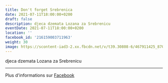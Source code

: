 ```yaml
---
title: Don't forget Srebrenica
date: 2021-07-11T18:00:00+0200
draft: false
description: djeca dzemata Lozana za Srebrenicu
eventDate: 2021-07-11T18:00:00+0200
location: ''
facebook_id: '216159003711963'
weight: 30
image: https://scontent-iad3-2.xx.fbcdn.net/v/t39.30808-6/467911425_8702124949883247_8451066247417132989_n.jpg?_nc_cat=103&ccb=1-7&_nc_sid=9e60e4&_nc_ohc=nVlL6OiyIZEQ7kNvwGk5Ew0&_nc_oc=AdmLyA84fSufsqB5CyJ3vyo-CNAOz27AImiP-iyKJMSnbmAm8Pr-fDOVFn3f2zgAWDw&_nc_zt=23&_nc_ht=scontent-iad3-2.xx&edm=ABTKTjYEAAAA&_nc_gid=2pgMlaQ_HBG5ClYl0j1JRQ&oh=00_AfJIddSBPJ4bFF-fTMd3MWaipCF67jQAIiT2U74ybOR9Lg&oe=68308CD9
---
```


djeca dzemata Lozana za Srebrenicu

---

Plus d'informations sur [Facebook](https://facebook.com/events/216159003711963)